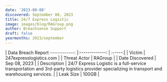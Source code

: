 ```yaml
---
date: '2023-09-08'
discovered: September 08, 2023
title: 24/7 Express Logistic
image: images/blog/RAGroup.png
author: Breachsense Support
draft: false
yearmonths: 2023/september
---
```



| Data Breach Report
------------:     |:-------------:    | :-----:|
| Victim      | 247expresslogistics.com      | 
| Threat Actor      | RAGroup      | 
| Date Discovered      | Sep 08, 2023      | 
| Description      |  24/7 Express Logistic is a full-service transportation and 3rd-party logistics provider specializing in transport and warehousing services.     | 
| Leak Size      | 100GB      | 

